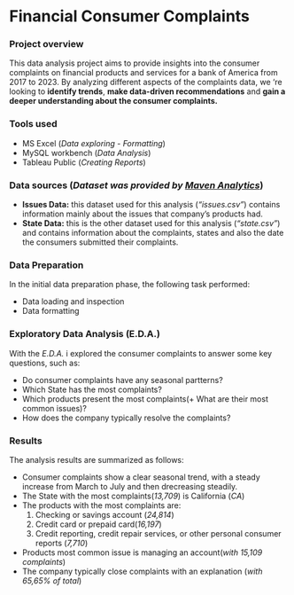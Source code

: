 # Financial Consumer Complaints

### Project overview
This data analysis project aims to provide insights into the consumer complaints on financial products and services for a bank of America from 2017 to 2023. By analyzing different aspects of the complaints data, we ‘re looking to **identify trends**, **make data-driven recommendations** and **gain a deeper understanding about the consumer complaints.**

### Tools used
- MS Excel (*Data exploring - Formatting*)
- MySQL workbench (*Data Analysis*)
- Tableau Public (*Creating Reports*)

### Data sources (*Dataset was provided by [Maven Analytics](https://mavenanalytics.io/data-playground?page=3&pageSize=5)*)
- **Issues Data:** this dataset used for this analysis (*“issues.csv”*) contains information mainly about the issues that company’s products had.
- **State Data:** this is the other dataset used for this analysis (*“state.csv”*) and contains information about the complaints, states and also the date the consumers submitted their complaints.
  
### Data Preparation
In the initial data preparation phase, the following task performed:
- Data loading and inspection
- Data formatting

### Exploratory Data Analysis (E.D.A.)
With the *E.D.A.* i explored the consumer complaints to answer some key questions, such as:
- Do consumer complaints have any seasonal partterns?
- Which State has the most complaints?
- Which products present the most complaints(+ What are their most common issues)?
- How does the company typically resolve the complaints?

### Results
The analysis results are summarized as follows:
- Consumer complaints show a clear seasonal trend, with a steady increase from March to July and then drecreasing steadily.
- The State with the most complaints(*13,709*) is California (*CA*)
- The products with the most complaints are:
    1) Checking or savings account (*24,814*)
    2) Credit card or prepaid card(*16,197*)
    3) Credit reporting, credit repair services, or other personal consumer reports (*7,710*)
- Products most common issue is managing an account(*with 15,109 complaints*)
- The company typically close complaints with an explanation (*with 65,65% of total*)
